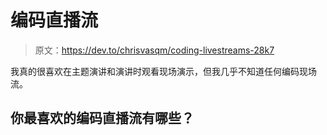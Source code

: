 # 编码直播流

> 原文：<https://dev.to/chrisvasqm/coding-livestreams-28k7>

我真的很喜欢在主题演讲和演讲时观看现场演示，但我几乎不知道任何编码现场流。

## 你最喜欢的编码直播流有哪些？